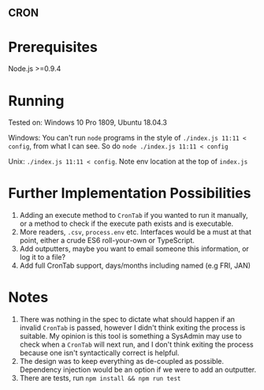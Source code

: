 ## CRON

# Prerequisites

Node.js >=0.9.4

# Running

Tested on: Windows 10 Pro 1809, Ubuntu 18.04.3

Windows: You can't run `node` programs in the style of `./index.js 11:11 < config`, from what I can see. So do `node ./index.js 11:11 < config`

Unix: `./index.js 11:11 < config`. Note env location at the top of `index.js`

# Further Implementation Possibilities

1. Adding an execute method to `CronTab` if you wanted to run it manually, or a method to check if the execute path exists and is executable.
2. More readers, `.csv`, `process.env` etc. Interfaces would be a must at that point, either a crude ES6 roll-your-own or TypeScript.
3. Add outputters, maybe you want to email someone this information, or log it to a file?
4. Add full CronTab support, days/months including named (e.g FRI, JAN)

# Notes

1. There was nothing in the spec to dictate what should happen if an invalid `CronTab` is passed, however I didn't think exiting the process is suitable. My opinion is this tool is something a SysAdmin may use to check when a `CronTab` will next run, and I don't think exiting the process because one isn't syntactically correct is helpful.
2. The design was to keep everything as de-coupled as possible. Dependency injection would be an option if we were to add an outputter.
3. There are tests, run `npm install && npm run test`